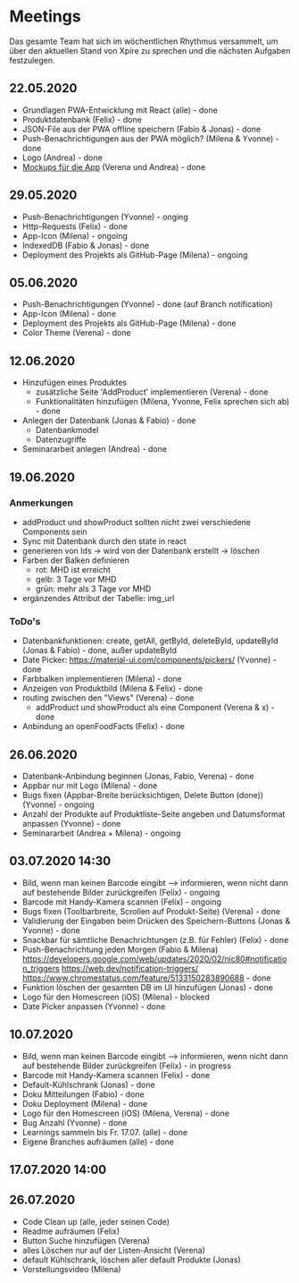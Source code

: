 # Meetings
Das gesamte Team hat sich im wöchentlichen Rhythmus versammelt, um über den aktuellen Stand von Xpire zu sprechen und die nächsten Aufgaben festzulegen.

## 22.05.2020
- Grundlagen PWA-Entwicklung mit React (alle) - done
- Produktdatenbank (Felix) - done
- JSON-File aus der PWA offline speichern (Fabio & Jonas) - done
- Push-Benachrichtigungen aus der PWA möglich? (Milena & Yvonne) - done
- Logo (Andrea) - done
- [Mockups für die App](https://www.figma.com/proto/8NyI8CqalWfT71Fh6t4z6P/Xpire?node-id=4%3A19&scaling=min-zoom) (Verena und Andrea) - done

## 29.05.2020
- Push-Benachrichtigungen (Yvonne) - onging
- Http-Requests (Felix) - done
- App-Icon (Milena) - ongoing
- IndexedDB (Fabio & Jonas) - done
- Deployment des Projekts als GitHub-Page (Milena) - ongoing

## 05.06.2020
- Push-Benachrichtigungen (Yvonne) - done (auf Branch notification)
- App-Icon (Milena) - done
- Deployment des Projekts als GitHub-Page (Milena) - done
- Color Theme (Verena) - done

## 12.06.2020
- Hinzufügen eines Produktes
  - zusätzliche Seite 'AddProduct' implementieren (Verena) - done
  - Funktionalitäten hinzufügen (Milena, Yvonne, Felix sprechen sich ab) - done
- Anlegen der Datenbank (Jonas & Fabio) - done
  - Datenbankmodel
  - Datenzugriffe
- Seminararbeit anlegen (Andrea) - done

## 19.06.2020
### Anmerkungen
- addProduct und showProduct sollten nicht zwei verschiedene Components sein
- Sync mit Datenbank durch den state in react
- generieren von Ids -> wird von der Datenbank erstellt -> löschen
- Farben der Balken definieren
    - rot: MHD ist erreicht
    - gelb: 3 Tage vor MHD
    - grün: mehr als 3 Tage vor MHD
- ergänzendes Attribut der Tabelle: img_url

### ToDo's
- Datenbankfunktionen: create, getAll, getById, deleteById, updateById (Jonas & Fabio) - done, außer updateById
- Date Picker: https://material-ui.com/components/pickers/ (Yvonne) - done
- Farbbalken implementieren (Milena) - done
- Anzeigen von Produktbild (Milena & Felix) - done
- routing zwischen den "Views" (Verena) - done
    - addProduct und showProduct als eine Component (Verena & x) - done
- Anbindung an openFoodFacts (Felix) - done

## 26.06.2020
- Datenbank-Anbindung beginnen (Jonas, Fabio, Verena) - done
- Appbar nur mit Logo (Milena) - done
- Bugs fixen (Appbar-Breite berücksichtigen, Delete Button (done)) (Yvonne) - ongoing
- Anzahl der Produkte auf Produktliste-Seite angeben und Datumsformat anpassen (Yvonne) - done
- Seminararbeit (Andrea + Milena) - ongoing

## 03.07.2020 14:30
- Bild, wenn man keinen Barcode eingibt --> informieren, wenn nicht dann auf bestehende Bilder zurückgreifen (Felix) - ongoing
- Barcode mit Handy-Kamera scannen (Felix) - ongoing
- Bugs fixen (Toolbarbreite, Scrollen auf Produkt-Seite) (Verena) - done
- Validierung der Eingaben beim Drücken des Speichern-Buttons (Jonas & Yvonne) - done
- Snackbar für sämtliche Benachrichtungen (z.B. für Fehler) (Felix) - done
- Push-Benachrichtung jeden Morgen (Fabio & Milena) https://developers.google.com/web/updates/2020/02/nic80#notification_triggers https://web.dev/notification-triggers/ https://www.chromestatus.com/feature/5133150283890688 - done
- Funktion löschen der gesamten DB im UI hinzufügen (Jonas) - done
- Logo für den Homescreen (iOS) (Milena) - blocked
- Date Picker anpassen (Yvonne) - done

## 10.07.2020
- Bild, wenn man keinen Barcode eingibt --> informieren, wenn nicht dann auf bestehende Bilder zurückgreifen (Felix) - in progress
- Barcode mit Handy-Kamera scannen (Felix) - done
- Default-Kühlschrank (Jonas) - done
- Doku Mitteilungen (Fabio) - done
- Doku Deployment (Milena) - done
- Logo für den Homescreen (iOS) (Milena, Verena) - done
- Bug Anzahl (Yvonne) - done
- Learnings sammeln bis Fr. 17.07. (alle) - done
- Eigene Branches aufräumen (alle) - done

## 17.07.2020 14:00

## 26.07.2020 
- Code Clean up (alle, jeder seinen Code)
- Readme aufräumen (Felix)
- Button Suche hinzufügen (Verena)
- alles Löschen nur auf der Listen-Ansicht (Verena)
- default Kühlschrank, löschen aller default Produkte (Jonas)
- Vorstellungsvideo (Milena)
